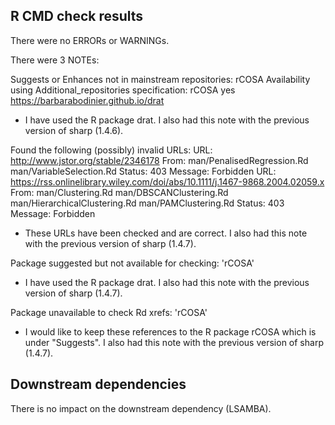## R CMD check results

There were no ERRORs or WARNINGs.

There were 3 NOTEs:

Suggests or Enhances not in mainstream repositories:
  rCOSA
Availability using Additional_repositories specification:
  rCOSA   yes   https://barbarabodinier.github.io/drat

* I have used the R package drat. I also had this note with the previous version of sharp (1.4.6).

Found the following (possibly) invalid URLs:
  URL: http://www.jstor.org/stable/2346178
    From: man/PenalisedRegression.Rd
          man/VariableSelection.Rd
    Status: 403
    Message: Forbidden
  URL: https://rss.onlinelibrary.wiley.com/doi/abs/10.1111/j.1467-9868.2004.02059.x
    From: man/Clustering.Rd
          man/DBSCANClustering.Rd
          man/HierarchicalClustering.Rd
          man/PAMClustering.Rd
    Status: 403
    Message: Forbidden

* These URLs have been checked and are correct. I also had this note with the previous version of sharp (1.4.7). 

Package suggested but not available for checking: 'rCOSA'

* I have used the R package drat. I also had this note with the previous version of sharp (1.4.7).

Package unavailable to check Rd xrefs: 'rCOSA'

* I would like to keep these references to the R package rCOSA which is under "Suggests". I also had this note with the 
previous version of sharp (1.4.7).


## Downstream dependencies

There is no impact on the downstream dependency (LSAMBA).
